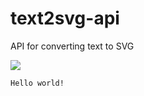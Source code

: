 # text2svg-api
API for converting text to SVG

<img src='https://morning-meadow-28244.herokuapp.com/?url=Hello%20world!' />

```
Hello world!
```
